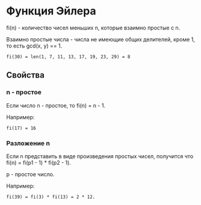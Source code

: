 # Функция Эйлера

fi(n) - количество чисел меньших n, которые взаимно простые с n.

Взаимно простые числа - числа не имеющие общих делителей, кроме 1, то есть gcd(x, y) == 1.
```
fi(30) = len(1, 7, 11, 13, 17, 19, 23, 29) = 8
```
## Свойства

### n - простое
Если число n - простое, то fi(n) = n - 1.

Например:
```
fi(17) = 16
```
### Разложение n
Если n представить в виде произведения простых чисел, получится что fi(n) = fi(p1 - 1) * fi(p2 - 1).

p - простое число.

Например:
```
fi(39) = fi(3) * fi(13) = 2 * 12.
```

